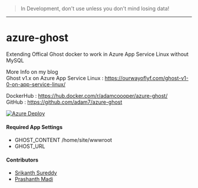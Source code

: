 > In Development, don't use unless you don't mind losing data!

---

# azure-ghost
Extending Offical Ghost docker to work in Azure App Service Linux without MySQL

More Info on my blog<br>
Ghost v1.x on Azure App Service Linux : https://ourwayoflyf.com/ghost-v1-0-on-app-service-linux/

DockerHub : https://hub.docker.com/r/adamcoooper/azure-ghost/<br>
GitHub : https://github.com/adam7/azure-ghost

[![Azure Deploy](http://azuredeploy.net/deploybutton.png)](https://portal.azure.com/#create/Microsoft.Template/uri/https%3a%2f%2fraw.githubusercontent.com%2fadam7%2fazure-ghost%2fmaster%2fazuredeploy.json)

#### Required App Settings
- GHOST_CONTENT /home/site/wwwroot
- GHOST_URL

#### Contributors
- [Srikanth Sureddy](https://github.com/sureddy1)
- [Prashanth Madi](https://github.com/prashanthmadi)
